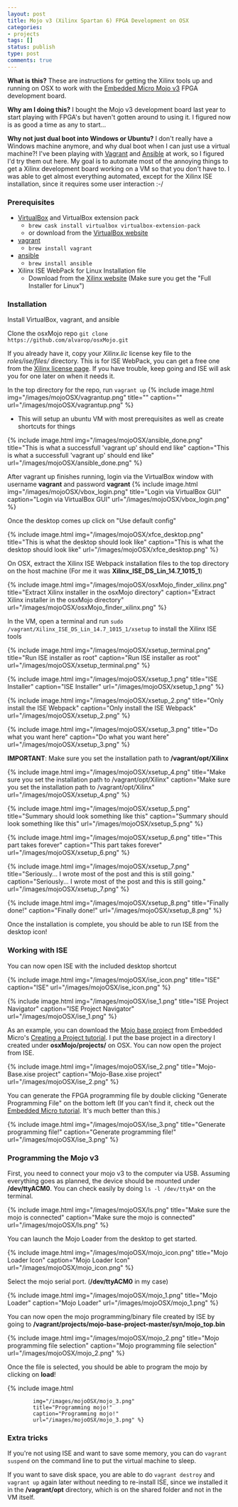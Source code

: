 ```yaml
---
layout: post
title: Mojo v3 (Xilinx Spartan 6) FPGA Development on OSX
categories:
- projects
tags: []
status: publish
type: post
comments: true
---
```


**What is this?** These are instructions for getting the Xilinx tools up and running on OSX to work with the [Embedded Micro Mojo v3][0] FPGA development board.

**Why am I doing this?** I bought the Mojo v3 development board last year to start playing with FPGA's but haven't gotten around to using it. I figured now is as good a time as any to start...

**Why not just dual boot into Windows or Ubuntu?** I don't really have a Windows machine anymore, and why dual boot when I can just use a virtual machine?! I've been playing with [Vagrant][7] and [Ansible][8] at work, so I figured I'd try them out here. My goal is to automate most of the annoying things to get a Xilinx development board working on a VM so that you don't have to. I was able to get almost everything automated, except for the Xilinx ISE installation, since it requires some user interaction :-/

### Prerequisites
* [VirtualBox][6] and VirtualBox extension pack 
    * `brew cask install virtualbox virtualbox-extension-pack`
    * or download from the [VirtualBox website][1]
* [vagrant][7]
    * `brew install vagrant`
* [ansible][8]
    * `brew install ansible`
* Xilinx ISE WebPack for Linux Installation file 
    * Download from the [Xilinx website][2] (Make sure you get the "Full Installer for Linux")

### Installation
Install VirtualBox, vagrant, and ansible

Clone the osxMojo repo `git clone https://github.com/alvarop/osxMojo.git`

If you already have it, copy your *Xilinx.lic* license key file to the *roles/ise/files/* directory. This is for ISE WebPack, you can get a free one from the [Xilinx license page][3]. If you have trouble, keep going and ISE will ask you for one later on when it needs it.

In the top directory for the repo, run `vagrant up`
{% include image.html
            img="/images/mojoOSX/vagrantup.png"
            title=""
            caption=""
            url="/images/mojoOSX/vagrantup.png" %}

* This will setup an ubuntu VM with most prerequisites as well as create shortcuts for things

{% include image.html
            img="/images/mojoOSX/ansible_done.png"
            title="This is what a successfull 'vagrant up' should end like"
            caption="This is what a successfull 'vagrant up' should end like"
            url="/images/mojoOSX/ansible_done.png" %}

After vagrant up finishes running, login via the VirtualBox window with username **vagrant** and password **vagrant**
{% include image.html
            img="/images/mojoOSX/vbox_login.png"
            title="Login via VirtualBox GUI"
            caption="Login via VirtualBox GUI"
            url="/images/mojoOSX/vbox_login.png" %}

Once the desktop comes up click on "Use default config"

{% include image.html
            img="/images/mojoOSX/xfce_desktop.png"
            title="This is what the desktop should look like"
            caption="This is what the desktop should look like"
            url="/images/mojoOSX/xfce_desktop.png" %}

On OSX, extract the Xilinx ISE Webpack installation files to the top directory on the host machine (For me it was **Xilinx_ISE_DS_Lin_14.7_1015_1**)

{% include image.html
            img="/images/mojoOSX/osxMojo_finder_xilinx.png"
            title="Extract Xilinx installer in the osxMojo directory"
            caption="Extract Xilinx installer in the osxMojo directory"
            url="/images/mojoOSX/osxMojo_finder_xilinx.png" %}

In the VM, open a terminal and run `sudo /vagrant/Xilinx_ISE_DS_Lin_14.7_1015_1/xsetup` to install the Xilinx ISE tools

{% include image.html
            img="/images/mojoOSX/xsetup_terminal.png"
            title="Run ISE installer as root"
            caption="Run ISE installer as root"
            url="/images/mojoOSX/xsetup_terminal.png" %}

{% include image.html
            img="/images/mojoOSX/xsetup_1.png"
            title="ISE Installer"
            caption="ISE Installer"
            url="/images/mojoOSX/xsetup_1.png" %}

{% include image.html
            img="/images/mojoOSX/xsetup_2.png"
            title="Only install the ISE Webpack"
            caption="Only install the ISE Webpack"
            url="/images/mojoOSX/xsetup_2.png" %}

{% include image.html
            img="/images/mojoOSX/xsetup_3.png"
            title="Do what you want here"
            caption="Do what you want here"
            url="/images/mojoOSX/xsetup_3.png" %}

**IMPORTANT**: Make sure you set the installation path to **/vagrant/opt/Xilinx**

{% include image.html
            img="/images/mojoOSX/xsetup_4.png"
            title="Make sure you set the installation path to /vagrant/opt/Xilinx"
            caption="Make sure you set the installation path to /vagrant/opt/Xilinx"
            url="/images/mojoOSX/xsetup_4.png" %}

{% include image.html
            img="/images/mojoOSX/xsetup_5.png"
            title="Summary should look something like this"
            caption="Summary should look something like this"
            url="/images/mojoOSX/xsetup_5.png" %}

{% include image.html
            img="/images/mojoOSX/xsetup_6.png"
            title="This part takes forever"
            caption="This part takes forever"
            url="/images/mojoOSX/xsetup_6.png" %}

{% include image.html
            img="/images/mojoOSX/xsetup_7.png"
            title="Seriously... I wrote most of the post and this is still going."
            caption="Seriously... I wrote most of the post and this is still going."
            url="/images/mojoOSX/xsetup_7.png" %}

{% include image.html
            img="/images/mojoOSX/xsetup_8.png"
            title="Finally done!"
            caption="Finally done!"
            url="/images/mojoOSX/xsetup_8.png" %}

Once the installation is complete, you should be able to run ISE from the desktop icon!

### Working with ISE

You can now open ISE with the included desktop shortcut

{% include image.html
            img="/images/mojoOSX/ise_icon.png"
            title="ISE"
            caption="ISE"
            url="/images/mojoOSX/ise_icon.png" %}

{% include image.html
            img="/images/mojoOSX/ise_1.png"
            title="ISE Project Navigator"
            caption="ISE Project Navigator"
            url="/images/mojoOSX/ise_1.png" %}

As an example, you can download the [Mojo base project][4] from Embedded Micro's [Creating a Project tutorial][5]. I put the base project in a directory I created under **osxMojo/projects/** on OSX. You can now open the project from ISE.

{% include image.html
            img="/images/mojoOSX/ise_2.png"
            title="Mojo-Base.xise project"
            caption="Mojo-Base.xise project"
            url="/images/mojoOSX/ise_2.png" %}

You can generate the FPGA programming file by double clicking "Generate Programming File" on the bottom left (If you can't find it, check out the [Embedded Micro tutorial][5]. It's much better than this.)

{% include image.html
            img="/images/mojoOSX/ise_3.png"
            title="Generate programming file!"
            caption="Generate programming file!"
            url="/images/mojoOSX/ise_3.png" %}

### Programming the Mojo v3

First, you need to connect your mojo v3 to the computer via USB. Assuming everything goes as planned, the device should be mounted under **/dev/ttyACM0**. You can check easily by doing `ls -l /dev/ttyA*` on the terminal.

{% include image.html
            img="/images/mojoOSX/ls.png"
            title="Make sure the mojo is connected"
            caption="Make sure the mojo is connected"
            url="/images/mojoOSX/ls.png" %}

You can launch the Mojo Loader from the desktop to get started.

{% include image.html
            img="/images/mojoOSX/mojo_icon.png"
            title="Mojo Loader Icon"
            caption="Mojo Loader Icon"
            url="/images/mojoOSX/mojo_icon.png" %}

Select the mojo serial port. (**/dev/ttyACM0** in my case)

{% include image.html
            img="/images/mojoOSX/mojo_1.png"
            title="Mojo Loader"
            caption="Mojo Loader"
            url="/images/mojoOSX/mojo_1.png" %}

You can now open the mojo programming/binary file created by ISE by going to **/vagrant/projects/mojo-base-project-master/syn/mojo_top.bin**

{% include image.html
            img="/images/mojoOSX/mojo_2.png"
            title="Mojo programming file selection"
            caption="Mojo programming file selection"
            url="/images/mojoOSX/mojo_2.png" %}

Once the file is selected, you should be able to program the mojo by clicking on **load**!

{% include image.html

            img="/images/mojoOSX/mojo_3.png"
            title="Programming mojo!"
            caption="Programming mojo!"
            url="/images/mojoOSX/mojo_3.png" %}

### Extra tricks

If you're not using ISE and want to save some memory, you can do `vagrant suspend` on the command line to put the virtual machine to sleep.

If you want to save disk space, you are able to do `vagrant destroy` and `vagrant up` again later without needing to re-install ISE, since we installed it in the **/vagrant/opt** directory, which is on the shared folder and not in the VM itself.

[0]: https://embeddedmicro.com/mojo-v3.html
[1]: https://www.virtualbox.org/wiki/Downloads
[2]: http://www.xilinx.com/support/download/index.html/content/xilinx/en/downloadNav/design-tools.html
[3]: http://www.xilinx.com/getlicense
[4]: https://github.com/embmicro/mojo-base-project/archive/master.zip
[5]: https://embeddedmicro.com/tutorials/mojo/creating-a-project
[6]: https://www.virtualbox.org
[7]: https://www.vagrantup.com
[8]: https://www.ansible.com
